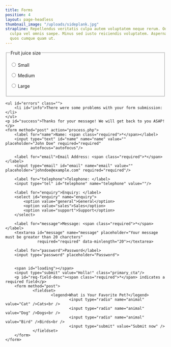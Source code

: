 ```yaml
---
title: Forms
position: 4
layout: page-headless
thumbnail_image: "/uploads/sideplank.jpg"
strapline: Repellendus veritatis culpa autem voluptatem neque rerum. Odit eaque voluptatem
  culpa vel omnis saepe. Minus sed iusto reiciendis voluptatem. Aspernatur quia sequi
  quos cumque quam ut.
---
```


<div class="block two">
 <form>
      <fieldset>
        <legend>Fruit juice size</legend>
        <p>
          <input type="radio" name="size" id="size_1" value="small">
          <label for="size_1">Small</label>
        </p>
        <p>
          <input type="radio" name="size" id="size_2" value="medium">
          <label for="size_2">Medium</label>
        </p>
        <p>
          <input type="radio" name="size" id="size_3" value="large">
          <label for="size_3">Large</label>
        </p>
      </fieldset>
    </form>
</div>
<div class="block two">
  
    <ul id="errors" class="">
        <li id="info">There were some problems with your form submission:</li>
    </ul>
    <p id="success">Thanks for your message! We will get back to you ASAP!</p>
    <form method="post" action="process.php">
        <label for="name">Name: <span class="required">*</span></label>
        <input type="text" id="name" name="name" value="" placeholder="John Doe" required="required"
               autofocus="autofocus"/>

        <label for="email">Email Address: <span class="required">*</span></label>
        <input type="email" id="email" name="email" value="" placeholder="johndoe@example.com" required="required"/>

        <label for="telephone">Telephone: </label>
        <input type="tel" id="telephone" name="telephone" value=""/>

        <label for="enquiry">Enquiry: </label>
        <select id="enquiry" name="enquiry">
            <option value="general">General</option>
            <option value="sales">Sales</option>
            <option value="support">Support</option>
        </select>

        <label for="message">Message: <span class="required">*</span></label>
        <textarea id="message" name="message" placeholder="Your message must be greater than 20 charcters"
                  required="required" data-minlength="20"></textarea>

        <label for="password">Password</label>
        <input type="password" placeholder="Password">
        
            
        <span id="loading"></span>
        <input type="submit" value="Holla!" class="primary_cta"/>
        <p id="req-field-desc"><span class="required">*</span> indicates a required field</p>
        <form method="post">
                <fieldset>
                        <legend>What is Your Favorite Pet?</legend>
                                <input type="radio" name="animal" value="Cat" />Cats<br />
                                <input type="radio" name="animal" value="Dog" />Dogs<br />
                                <input type="radio" name="animal" value="Bird" />Birds<br />
                                <input type="submit" value="Submit now" />
                </fieldset>
        </form>
    </form>
    
  
</div>

   
    
    
